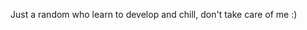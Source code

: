 Just a random who learn to develop and chill, don't take care of me :)

<!---
azmerhos/azmerhos is a ✨ special ✨ repository because its `README.md` (this file) appears on your GitHub profile.
You can click the Preview link to take a look at your changes.
--->
